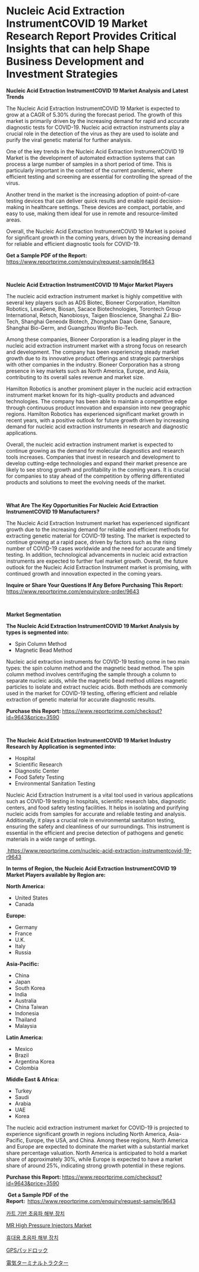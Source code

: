 <p><h1>Nucleic Acid Extraction InstrumentCOVID 19 Market Research Report Provides Critical Insights that can help Shape Business Development and Investment Strategies</h1></p><p><strong>Nucleic Acid Extraction InstrumentCOVID 19 Market Analysis and Latest Trends</strong></p>
<p><p>The Nucleic Acid Extraction InstrumentCOVID 19 Market is expected to grow at a CAGR of 5.30% during the forecast period. The growth of this market is primarily driven by the increasing demand for rapid and accurate diagnostic tests for COVID-19. Nucleic acid extraction instruments play a crucial role in the detection of the virus as they are used to isolate and purify the viral genetic material for further analysis.</p><p>One of the key trends in the Nucleic Acid Extraction InstrumentCOVID 19 Market is the development of automated extraction systems that can process a large number of samples in a short period of time. This is particularly important in the context of the current pandemic, where efficient testing and screening are essential for controlling the spread of the virus.</p><p>Another trend in the market is the increasing adoption of point-of-care testing devices that can deliver quick results and enable rapid decision-making in healthcare settings. These devices are compact, portable, and easy to use, making them ideal for use in remote and resource-limited areas.</p><p>Overall, the Nucleic Acid Extraction InstrumentCOVID 19 Market is poised for significant growth in the coming years, driven by the increasing demand for reliable and efficient diagnostic tools for COVID-19.</p></p>
<p><strong>Get a Sample PDF of the Report:&nbsp;</strong> <a href="https://www.reportprime.com/enquiry/request-sample/9643">https://www.reportprime.com/enquiry/request-sample/9643</a></p>
<p>&nbsp;</p>
<p><strong>Nucleic Acid Extraction InstrumentCOVID 19 Major Market Players</strong></p>
<p><p>The nucleic acid extraction instrument market is highly competitive with several key players such as ADS Biotec, Bioneer Corporation, Hamilton Robotics, LexaGene, Biosan, Sacace Biotechnologies, Torontech Group International, Retsch, Nanobiosys, Taigen Bioscience, Shanghai ZJ Bio-Tech, Shanghai Geneodx Biotech, Zhongshan Daan Gene, Sanaure, Shanghai Bio-Germ, and Guangzhou Wonfo Bio-Tech.</p><p>Among these companies, Bioneer Corporation is a leading player in the nucleic acid extraction instrument market with a strong focus on research and development. The company has been experiencing steady market growth due to its innovative product offerings and strategic partnerships with other companies in the industry. Bioneer Corporation has a strong presence in key markets such as North America, Europe, and Asia, contributing to its overall sales revenue and market size.</p><p>Hamilton Robotics is another prominent player in the nucleic acid extraction instrument market known for its high-quality products and advanced technologies. The company has been able to maintain a competitive edge through continuous product innovation and expansion into new geographic regions. Hamilton Robotics has experienced significant market growth in recent years, with a positive outlook for future growth driven by increasing demand for nucleic acid extraction instruments in research and diagnostic applications.</p><p>Overall, the nucleic acid extraction instrument market is expected to continue growing as the demand for molecular diagnostics and research tools increases. Companies that invest in research and development to develop cutting-edge technologies and expand their market presence are likely to see strong growth and profitability in the coming years. It is crucial for companies to stay ahead of the competition by offering differentiated products and solutions to meet the evolving needs of the market.</p></p>
<p>&nbsp;</p>
<p><strong>What Are The Key Opportunities For Nucleic Acid Extraction InstrumentCOVID 19 Manufacturers?</strong></p>
<p><p>The Nucleic Acid Extraction Instrument market has experienced significant growth due to the increasing demand for reliable and efficient methods for extracting genetic material for COVID-19 testing. The market is expected to continue growing at a rapid pace, driven by factors such as the rising number of COVID-19 cases worldwide and the need for accurate and timely testing. In addition, technological advancements in nucleic acid extraction instruments are expected to further fuel market growth. Overall, the future outlook for the Nucleic Acid Extraction Instrument market is promising, with continued growth and innovation expected in the coming years.</p></p>
<p><strong>Inquire or Share Your Questions If Any Before Purchasing This Report:</strong> <a href="https://www.reportprime.com/enquiry/pre-order/9643">https://www.reportprime.com/enquiry/pre-order/9643</a></p>
<p>&nbsp;</p>
<p><strong>Market Segmentation</strong></p>
<p><strong>The Nucleic Acid Extraction InstrumentCOVID 19 Market Analysis by types is segmented into:</strong></p>
<p><ul><li>Spin Column Method</li><li>Magnetic Bead Method</li></ul></p>
<p><p>Nucleic acid extraction instruments for COVID-19 testing come in two main types: the spin column method and the magnetic bead method. The spin column method involves centrifuging the sample through a column to separate nucleic acids, while the magnetic bead method utilizes magnetic particles to isolate and extract nucleic acids. Both methods are commonly used in the market for COVID-19 testing, offering efficient and reliable extraction of genetic material for accurate diagnostic results.</p></p>
<p><strong>Purchase this Report:&nbsp;</strong><a href="https://www.reportprime.com/checkout?id=9643&price=3590">https://www.reportprime.com/checkout?id=9643&price=3590</a></p>
<p>&nbsp;</p>
<p><strong>The Nucleic Acid Extraction InstrumentCOVID 19 Market Industry Research by Application is segmented into:</strong></p>
<p><ul><li>Hospital</li><li>Scientific Research</li><li>Diagnostic Center</li><li>Food Safety Testing</li><li>Environmental Sanitation Testing</li></ul></p>
<p><p>Nucleic Acid Extraction Instrument is a vital tool used in various applications such as COVID-19 testing in hospitals, scientific research labs, diagnostic centers, and food safety testing facilities. It helps in isolating and purifying nucleic acids from samples for accurate and reliable testing and analysis. Additionally, it plays a crucial role in environmental sanitation testing, ensuring the safety and cleanliness of our surroundings. This instrument is essential in the efficient and precise detection of pathogens and genetic materials in a wide range of settings.</p></p>
<p><a href="https://www.reportprime.com/nucleic-acid-extraction-instrumentcovid-19-r9643">&nbsp;https://www.reportprime.com/nucleic-acid-extraction-instrumentcovid-19-r9643</a></p>
<p><strong>In terms of Region, the Nucleic Acid Extraction InstrumentCOVID 19 Market Players available by Region are:</strong></p>
<p>
    <p> <strong> North America: </strong>
        <ul>
            <li>United States</li>
            <li>Canada</li>
        </ul>
        </p> 
    <p> <strong> Europe: </strong>
        <ul>
            <li>Germany</li>
            <li>France</li>
            <li>U.K.</li>
            <li>Italy</li>
            <li>Russia</li>
        </ul>
        </p> 
    <p> <strong> Asia-Pacific: </strong>
        <ul>
            <li>China</li>
            <li>Japan</li>
            <li>South Korea</li>
            <li>India</li>
            <li>Australia</li>
            <li>China Taiwan</li>
            <li>Indonesia</li>
            <li>Thailand</li>
            <li>Malaysia</li>
        </ul>
        </p> 
    <p> <strong> Latin America: </strong>
        <ul>
            <li>Mexico</li>
            <li>Brazil</li>
            <li>Argentina Korea</li>
            <li>Colombia</li>
        </ul>
        </p> 
    <p> <strong> Middle East & Africa: </strong>
        <ul>
            <li>Turkey</li>
            <li>Saudi</li>
            <li>Arabia</li>
            <li>UAE</li>
            <li>Korea</li>
        </ul>
    </p>
    </p>
<p><p>The nucleic acid extraction instrument market for COVID-19 is projected to experience significant growth in regions including North America, Asia-Pacific, Europe, the USA, and China. Among these regions, North America and Europe are expected to dominate the market with a substantial market share percentage valuation. North America is anticipated to hold a market share of approximately 30%, while Europe is expected to have a market share of around 25%, indicating strong growth potential in these regions.</p></p>
<p><strong>Purchase this Report: </strong><a href="https://www.reportprime.com/checkout?id=9643&price=3590">https://www.reportprime.com/checkout?id=9643&price=3590</a></p>
<p>&nbsp;<strong>Get a Sample PDF of the Report:&nbsp;&nbsp;</strong><a href="https://www.reportprime.com/enquiry/request-sample/9643">https://www.reportprime.com/enquiry/request-sample/9643</a></p>
<p><strong></strong></p>
<p><p><a href="https://github.com/jimahmed0511/Market-Research-Report-List-1/blob/main/9682103105578.md">카트 기반 초음파 해부 장치</a></p><p><a href="https://github.com/myacatherineblakecaczo9vcsw/Market-Research-Report-List-3/blob/main/mr-high-pressure-injectors-market.md">MR High Pressure Injectors Market</a></p><p><a href="https://github.com/ahmadrevanz10/Market-Research-Report-List-1/blob/main/2979378105579.md">휴대용 초음파 해부 장치</a></p><p><a href="https://medium.com/@antonehyatt1/gps%E3%83%91%E3%83%89%E3%83%AD%E3%83%83%E3%82%AF%E5%B8%82%E5%A0%B4%E3%81%AE%E5%8B%95%E5%90%91%E3%82%92%E6%8E%A2%E3%82%8B-2024%E5%B9%B4%E3%81%8B%E3%82%892031%E5%B9%B4%E3%81%BE%E3%81%A7%E3%81%AE%E3%82%B0%E3%83%AD%E3%83%BC%E3%83%90%E3%83%AB%E3%81%AA%E3%83%88%E3%83%AC%E3%83%B3%E3%83%89%E3%81%A8%E5%B0%86%E6%9D%A5%E3%81%AE%E6%88%90%E9%95%B7%E8%A6%8B%E9%80%9A%E3%81%97%E3%82%92122%E3%83%9A%E3%83%BC%E3%82%B8%E3%81%A7%E7%B6%B2%E7%BE%85-8306c46fb3a9">GPSパッドロック</a></p><p><a href="https://medium.com/@alejandroramirez23k/%E9%9B%BB%E5%8B%95%E3%82%BF%E3%83%BC%E3%83%9F%E3%83%8A%E3%83%AB%E3%83%88%E3%83%A9%E3%82%AF%E3%82%BF%E3%83%BC%E5%B8%82%E5%A0%B4%E3%81%AE%E4%BA%88%E6%B8%AC-2024%E5%B9%B4%E3%81%8B%E3%82%892031%E5%B9%B4%E3%81%BE%E3%81%A7%E3%81%AE%E3%82%B0%E3%83%AD%E3%83%BC%E3%83%90%E3%83%AB%E5%B8%82%E5%A0%B4%E3%83%88%E3%83%AC%E3%83%B3%E3%83%89%E3%81%A8%E5%88%86%E6%9E%90%E3%81%AF160%E3%83%9A%E3%83%BC%E3%82%B8%E3%81%AB%E3%82%8F%E3%81%9F%E3%81%A3%E3%81%A6%E7%B6%B2%E7%BE%85%E3%81%95%E3%82%8C%E3%81%A6%E3%81%84%E3%81%BE%E3%81%99-e3a7c1e6cdba">電気ターミナルトラクター</a></p></p>